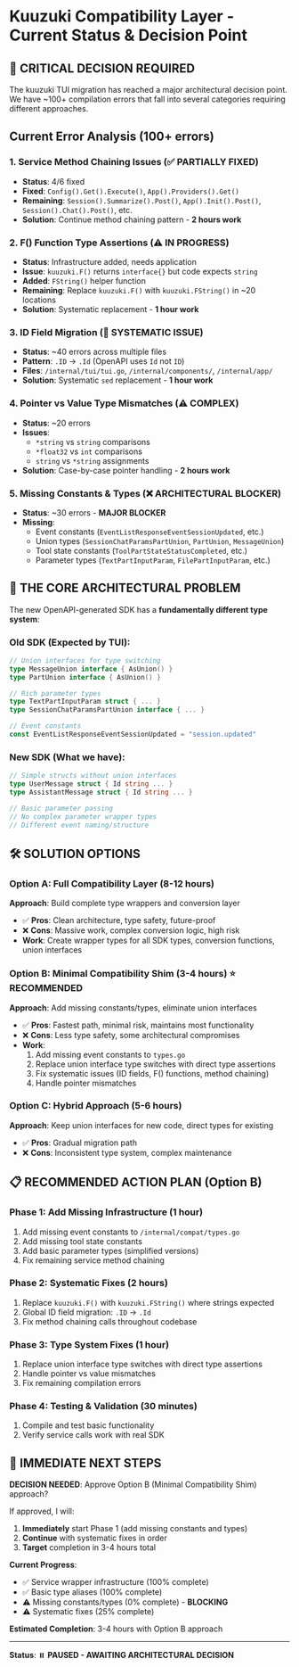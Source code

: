 # Kuuzuki Compatibility Layer - Current Status & Decision Point

## 🚨 **CRITICAL DECISION REQUIRED**

The kuuzuki TUI migration has reached a major architectural decision point. We have ~100+ compilation errors that fall into several categories requiring different approaches.

## Current Error Analysis (100+ errors)

### 1. **Service Method Chaining Issues** (✅ PARTIALLY FIXED)
- **Status**: 4/6 fixed
- **Fixed**: `Config().Get().Execute()`, `App().Providers().Get()`
- **Remaining**: `Session().Summarize().Post()`, `App().Init().Post()`, `Session().Chat().Post()`, etc.
- **Solution**: Continue method chaining pattern - **2 hours work**

### 2. **F() Function Type Assertions** (⚠️ IN PROGRESS)
- **Status**: Infrastructure added, needs application
- **Issue**: `kuuzuki.F()` returns `interface{}` but code expects `string`
- **Added**: `FString()` helper function
- **Remaining**: Replace `kuuzuki.F()` with `kuuzuki.FString()` in ~20 locations
- **Solution**: Systematic replacement - **1 hour work**

### 3. **ID Field Migration** (🔄 SYSTEMATIC ISSUE)
- **Status**: ~40 errors across multiple files
- **Pattern**: `.ID` → `.Id` (OpenAPI uses `Id` not `ID`)
- **Files**: `/internal/tui/tui.go`, `/internal/components/`, `/internal/app/`
- **Solution**: Systematic `sed` replacement - **1 hour work**

### 4. **Pointer vs Value Type Mismatches** (⚠️ COMPLEX)
- **Status**: ~20 errors
- **Issues**: 
  - `*string` vs `string` comparisons
  - `*float32` vs `int` comparisons
  - `string` vs `*string` assignments
- **Solution**: Case-by-case pointer handling - **2 hours work**

### 5. **Missing Constants & Types** (❌ ARCHITECTURAL BLOCKER)
- **Status**: ~30 errors - **MAJOR BLOCKER**
- **Missing**: 
  - Event constants (`EventListResponseEventSessionUpdated`, etc.)
  - Union types (`SessionChatParamsPartUnion`, `PartUnion`, `MessageUnion`)
  - Tool state constants (`ToolPartStateStatusCompleted`, etc.)
  - Parameter types (`TextPartInputParam`, `FilePartInputParam`, etc.)

## 🎯 **THE CORE ARCHITECTURAL PROBLEM**

The new OpenAPI-generated SDK has a **fundamentally different type system**:

### Old SDK (Expected by TUI):
```go
// Union interfaces for type switching
type MessageUnion interface { AsUnion() }
type PartUnion interface { AsUnion() }

// Rich parameter types
type TextPartInputParam struct { ... }
type SessionChatParamsPartUnion interface { ... }

// Event constants
const EventListResponseEventSessionUpdated = "session.updated"
```

### New SDK (What we have):
```go
// Simple structs without union interfaces
type UserMessage struct { Id string ... }
type AssistantMessage struct { Id string ... }

// Basic parameter passing
// No complex parameter wrapper types
// Different event naming/structure
```

## 🛠️ **SOLUTION OPTIONS**

### **Option A: Full Compatibility Layer** (8-12 hours)
**Approach**: Build complete type wrappers and conversion layer
- ✅ **Pros**: Clean architecture, type safety, future-proof
- ❌ **Cons**: Massive work, complex conversion logic, high risk
- **Work**: Create wrapper types for all SDK types, conversion functions, union interfaces

### **Option B: Minimal Compatibility Shim** (3-4 hours) ⭐ **RECOMMENDED**
**Approach**: Add missing constants/types, eliminate union interfaces
- ✅ **Pros**: Fastest path, minimal risk, maintains most functionality
- ❌ **Cons**: Less type safety, some architectural compromises
- **Work**: 
  1. Add missing event constants to `types.go`
  2. Replace union interface type switches with direct type assertions
  3. Fix systematic issues (ID fields, F() functions, method chaining)
  4. Handle pointer mismatches

### **Option C: Hybrid Approach** (5-6 hours)
**Approach**: Keep union interfaces for new code, direct types for existing
- ✅ **Pros**: Gradual migration path
- ❌ **Cons**: Inconsistent type system, complex maintenance

## 📋 **RECOMMENDED ACTION PLAN (Option B)**

### **Phase 1: Add Missing Infrastructure** (1 hour)
1. Add missing event constants to `/internal/compat/types.go`
2. Add missing tool state constants
3. Add basic parameter types (simplified versions)
4. Fix remaining service method chaining

### **Phase 2: Systematic Fixes** (2 hours)
1. Replace `kuuzuki.F()` with `kuuzuki.FString()` where strings expected
2. Global ID field migration: `.ID` → `.Id`
3. Fix method chaining calls throughout codebase

### **Phase 3: Type System Fixes** (1 hour)
1. Replace union interface type switches with direct type assertions
2. Handle pointer vs value mismatches
3. Fix remaining compilation errors

### **Phase 4: Testing & Validation** (30 minutes)
1. Compile and test basic functionality
2. Verify service calls work with real SDK

## 🚀 **IMMEDIATE NEXT STEPS**

**DECISION NEEDED**: Approve Option B (Minimal Compatibility Shim) approach?

If approved, I will:
1. **Immediately** start Phase 1 (add missing constants and types)
2. **Continue** with systematic fixes in order
3. **Target** completion in 3-4 hours total

**Current Progress**: 
- ✅ Service wrapper infrastructure (100% complete)
- ✅ Basic type aliases (100% complete)  
- ⚠️ Missing constants/types (0% complete) - **BLOCKING**
- ⚠️ Systematic fixes (25% complete)

**Estimated Completion**: 3-4 hours with Option B approach

---

**Status**: ⏸️ **PAUSED - AWAITING ARCHITECTURAL DECISION**